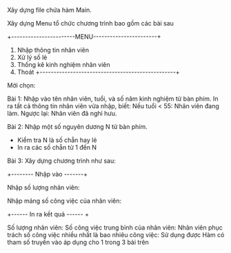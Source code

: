 Xây dựng file chứa hàm Main.

Xây dựng Menu tổ chức chương trình bao gồm các bài sau

+-----------------------MENU-----------------------+
1. Nhập thông tin nhân viên
2. Xử lý số lẻ
3. Thống kê kinh nghiệm nhân viên
0. Thoát
+-------------------------------------------------+

Mời chọn:

Bài 1: Nhập vào tên nhân viên, tuổi, và số năm kinh nghiệm từ bàn phím. In ra tất cả thông
tin nhân viên vừa nhập, biết: Nếu tuổi < 55: Nhân viên đang làm. Ngược lại: Nhân viên đã
nghỉ hưu.

Bài 2: Nhập một số nguyên dương N từ bàn phím.

- Kiểm tra N là số chẵn hay lẻ
- In ra các số chẵn từ 1 đến N

Bài 3: Xây dựng chương trình như sau:

+-------- Nhập vào -------+

Nhập số lượng nhân viên:

Nhập mảng số công việc của nhân viên:

+------ In ra kết quả ------ +

Số lượng nhân viên:
Số công việc trung bình của nhân viên:
Nhân viên phục trách số công việc nhiều nhất là bao nhiêu công việc:
Sử dụng được Hàm có tham số truyền vào áp dụng cho 1 trong 3 bài trên
